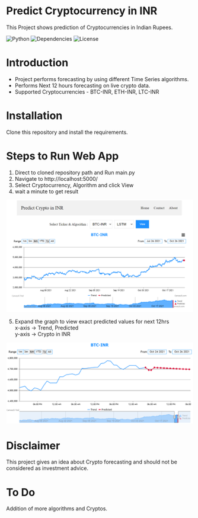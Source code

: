 Predict Cryptocurrency in INR
=====================

This Project shows prediction of Cryptocurrencies in Indian Rupees.

![Python](https://img.shields.io/badge/python-v3.7+-blue.svg)
![Dependencies](https://img.shields.io/badge/dependencies-up%20to%20date-brightgreen.svg)
![License](https://img.shields.io/pypi/l/selenium-wire.svg)
<!--- ![Contributions welcome](https://img.shields.io/badge/contributions-welcome-orange.svg)--->

Introduction
============
* Project performs forecasting by using different Time Series algorithms.
* Performs Next 12 hours forecasting on live crypto data.
* Supported Cryptocurrencies - BTC-INR, ETH-INR, LTC-INR 

Installation
=============
Clone this repository and install the requirements.

Steps to Run Web App
=================
1. Direct to cloned repository path and Run main.py
2. Navigate to http://localhost:5000/
3. Select Cryptocurrency, Algorithm and click View
4. wait a minute to get result

<img src="./images/web_app.PNG" >

5. Expand the graph to view exact predicted values for next 12hrs\
x-axis -> Trend, Predicted\
y-axis -> Crypto in INR

<img src="./images/stock_chart.png" >

Disclaimer
================
This project gives an idea about Crypto forecasting and should not be considered as investment advice.

To Do
================
Addition of more algorithms and Cryptos.


